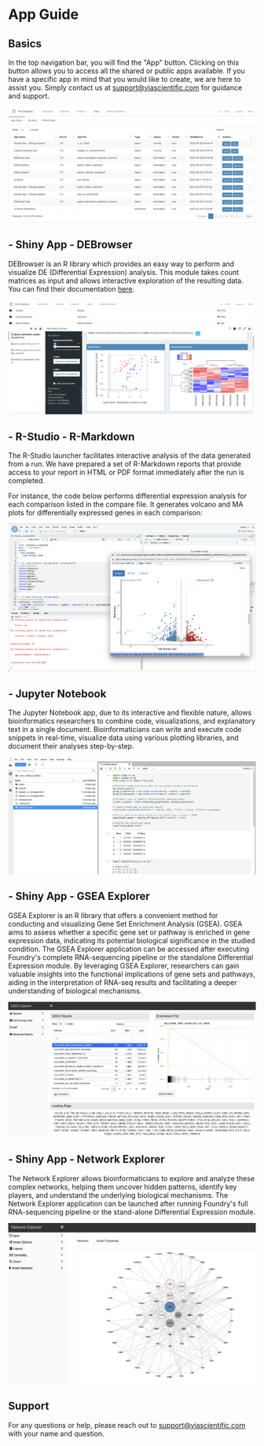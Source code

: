 # App Guide

## Basics


In the top navigation bar, you will find the "App" button. Clicking on this button allows you to access all the shared or public apps available. If you have a specific app in mind that you would like to create, we are here to assist you. Simply contact us at <support@viascientific.com> for guidance and support.

![image](../images/apps.png)


## -   **Shiny App - DEBrowser**

DEBrowser is an R library which provides an easy way to perform and
visualize DE (Differential Expression) analysis. This module takes count
matrices as input and allows interactive exploration of the resulting
data. You can find their documentation
[here](https://bioconductor.org/packages/release/bioc/vignettes/debrowser/inst/doc/DEBrowser.html).

![image](../images/rnaseq_debrowser.png)


## -   **R-Studio - R-Markdown**

The R-Studio launcher facilitates interactive analysis of the data generated from a run. We have prepared a set of R-Markdown reports that provide access to your report in HTML or PDF format immediately after the run is completed.

For instance, the code below performs differential expression analysis for each comparison listed in the compare file. It generates volcano and MA plots for differentially expressed genes in each comparison:

![image](../images/rstudio-app.png)

## -   **Jupyter Notebook**

The Jupyter Notebook app, due to its interactive and flexible nature, allows bioinformatics researchers to combine code, visualizations, and explanatory text in a single document. Bioinformaticians can write and execute code snippets in real-time, visualize data using various plotting libraries, and document their analyses step-by-step.

![image](../images/jupyter-app.png)

## -   **Shiny App - GSEA Explorer**

GSEA Explorer is an R library that offers a convenient method for conducting and visualizing Gene Set Enrichment Analysis (GSEA). GSEA aims to assess whether a specific gene set or pathway is enriched in gene expression data, indicating its potential biological significance in the studied condition. The GSEA Explorer application can be accessed after executing Foundry's complete RNA-sequencing pipeline or the standalone Differential Expression module. By leveraging GSEA Explorer, researchers can gain valuable insights into the functional implications of gene sets and pathways, aiding in the interpretation of RNA-seq results and facilitating a deeper understanding of biological mechanisms.

![image](../images/gsea_explorer.png)

## -   **Shiny App - Network Explorer**

The Network Explorer allows bioinformaticians to explore and analyze these complex networks, helping them uncover hidden patterns, identify key players, and understand the underlying biological mechanisms. The Network Explorer application can be launched after running Foundry's full RNA-sequencing pipeline or the stand-alone Differential Expression module.

![image](../images/network_explorer.png)

## Support

For any questions or help, please reach out to
<support@viascientific.com> with your name and question.

